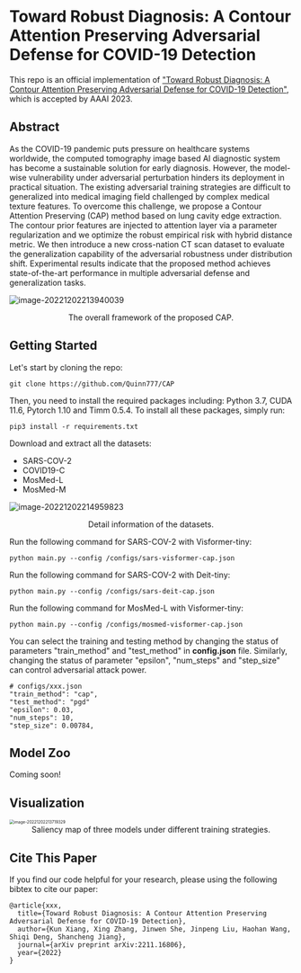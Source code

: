 # Toward Robust Diagnosis: A Contour Attention Preserving Adversarial Defense for COVID-19 Detection

This repo is an official implementation of ["Toward Robust Diagnosis: A Contour Attention Preserving Adversarial Defense for COVID-19 Detection"](https://github.com/Quinn777/CAP), which is accepted by AAAI 2023. 



## Abstract

As the COVID-19 pandemic puts pressure on healthcare systems worldwide, the computed tomography image based AI diagnostic system has become a sustainable solution for early diagnosis. However, the model-wise vulnerability under adversarial perturbation hinders its deployment in practical situation. The existing adversarial training strategies are difficult to generalized into medical imaging field challenged by complex medical texture features. To overcome this challenge, we propose a Contour Attention Preserving (CAP) method based on lung cavity edge extraction. The contour prior features are injected to attention layer via a parameter regularization and we optimize the robust empirical risk with hybrid distance metric. We then introduce a new cross-nation CT scan dataset to evaluate the generalization capability of the adversarial robustness under distribution shift. Experimental results indicate that the proposed method achieves state-of-the-art performance in multiple adversarial defense and generalization tasks. 

![image-20221202213940039](http://xiangkun-img.oss-cn-shenzhen.aliyuncs.com/image-20221202213940039.png)

<center>The overall framework of the proposed CAP.</center>



## Getting Started

Let's start by cloning the repo:

```
git clone https://github.com/Quinn777/CAP
```

Then, you need to install the required packages including: Python 3.7, CUDA 11.6, Pytorch 1.10 and Timm 0.5.4. To install all these packages, simply run:

```
pip3 install -r requirements.txt
```

Download and extract all the datasets:

- SARS-COV-2
- COVID19-C
- MosMed-L
- MosMed-M

![image-20221202214959823](http://xiangkun-img.oss-cn-shenzhen.aliyuncs.com/image-20221202214959823.png)

<center><p>Detail information of the datasets.</p></center

Run the following command for SARS-COV-2 with Visformer-tiny:

```
python main.py --config /configs/sars-visformer-cap.json
```

Run the following command for SARS-COV-2 with Deit-tiny:

```
python main.py --config /configs/sars-deit-cap.json
```

Run the following command for MosMed-L with Visformer-tiny:

```
python main.py --config /configs/mosmed-visformer-cap.json
```

You can select the training and testing method  by changing the status of parameters "train_method" and "test_method" in **config.json** file. Similarly, changing the status of parameter "epsilon", "num_steps" and "step_size" can control adversarial attack power.

```
# configs/xxx.json
"train_method": "cap",
"test_method": "pgd"
"epsilon": 0.03,
"num_steps": 10,
"step_size": 0.00784,
```



## Model Zoo

Coming soon!



## Visualization

<img src="http://xiangkun-img.oss-cn-shenzhen.aliyuncs.com/image-20221202213719329.png" alt="image-20221202213719329" style="zoom: 50%;" />

  <center>Saliency map of three models under different training strategies.</center>



## Cite This Paper

If you find our code helpful for your research, please using the following bibtex to cite our paper:

```
@article{xxx,
  title={Toward Robust Diagnosis: A Contour Attention Preserving Adversarial Defense for COVID-19 Detection},
  author={Kun Xiang, Xing Zhang, Jinwen She, Jinpeng Liu, Haohan Wang, Shiqi Deng, Shancheng Jiang},
  journal={arXiv preprint arXiv:2211.16806},
  year={2022}
}
```

